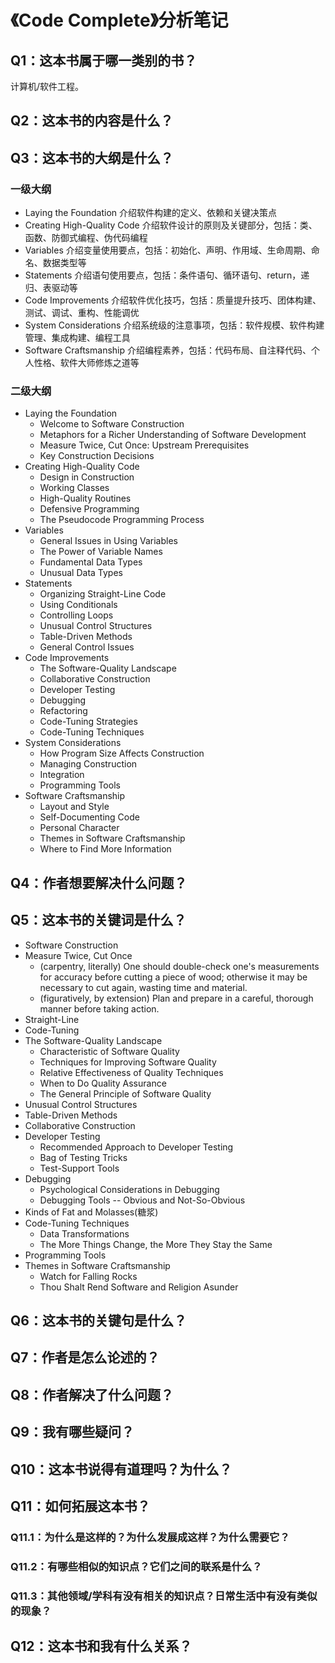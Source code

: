 # 《Code Complete》分析笔记

## Q1：这本书属于哪一类别的书？

计算机/软件工程。

## Q2：这本书的内容是什么？

## Q3：这本书的大纲是什么？

### 一级大纲

- Laying the Foundation 介绍软件构建的定义、依赖和关键决策点
- Creating High-Quality Code 介绍软件设计的原则及关键部分，包括：类、函数、防御式编程、伪代码编程
- Variables 介绍变量使用要点，包括：初始化、声明、作用域、生命周期、命名、数据类型等
- Statements 介绍语句使用要点，包括：条件语句、循环语句、return，递归、表驱动等
- Code Improvements 介绍软件优化技巧，包括：质量提升技巧、团体构建、测试、调试、重构、性能调优
- System Considerations 介绍系统级的注意事项，包括：软件规模、软件构建管理、集成构建、编程工具
- Software Craftsmanship 介绍编程素养，包括：代码布局、自注释代码、个人性格、软件大师修炼之道等

### 二级大纲

- Laying the Foundation
  - Welcome to Software Construction 
  - Metaphors for a Richer Understanding of Software Development 
  - Measure Twice, Cut Once: Upstream Prerequisites
  - Key Construction Decisions 
- Creating High-Quality Code
  - Design in Construction 
  - Working Classes 
  - High-Quality Routines
  - Defensive Programming 
  - The Pseudocode Programming Process 
- Variables
  - General Issues in Using Variables
  - The Power of Variable Names 
  - Fundamental Data Types 
  - Unusual Data Types 
- Statements
  - Organizing Straight-Line Code
  - Using Conditionals
  - Controlling Loops 
  - Unusual Control Structures
  - Table-Driven Methods
  - General Control Issues
- Code Improvements
  - The Software-Quality Landscape
  - Collaborative Construction
  - Developer Testing 
  - Debugging 
  - Refactoring 
  - Code-Tuning Strategies
  - Code-Tuning Techniques 
- System Considerations
  - How Program Size Affects Construction 
  - Managing Construction 
  - Integration 
  - Programming Tools 
- Software Craftsmanship
  - Layout and Style
  - Self-Documenting Code 
  - Personal Character 
  - Themes in Software Craftsmanship
  - Where to Find More Information

## Q4：作者想要解决什么问题？

## Q5：这本书的关键词是什么？

- Software Construction
- Measure Twice, Cut Once
  - (carpentry, literally) One should double-check one's measurements for accuracy before cutting a piece of wood;
    otherwise it may be necessary to cut again, wasting time and material. 
  - (figuratively, by extension) Plan and prepare in a careful, thorough manner before taking action.
- Straight-Line
- Code-Tuning
- The Software-Quality Landscape
  - Characteristic of Software Quality
  - Techniques for Improving Software Quality
  - Relative Effectiveness of Quality Techniques
  - When to Do Quality Assurance
  - The General Principle of Software Quality
- Unusual Control Structures
- Table-Driven Methods
- Collaborative Construction
- Developer Testing
  - Recommended Approach to Developer Testing
  - Bag of Testing Tricks
  - Test-Support Tools
- Debugging
  - Psychological Considerations in Debugging
  - Debugging Tools -- Obvious and Not-So-Obvious
- Kinds of Fat and Molasses(糖浆)
- Code-Tuning Techniques
  - Data Transformations
  - The More Things Change, the More They Stay the Same
- Programming Tools
- Themes in Software Craftsmanship
  - Watch for Falling Rocks
  - Thou Shalt Rend Software and Religion Asunder

## Q6：这本书的关键句是什么？

## Q7：作者是怎么论述的？

## Q8：作者解决了什么问题？

## Q9：我有哪些疑问？

## Q10：这本书说得有道理吗？为什么？

## Q11：如何拓展这本书？

### Q11.1：为什么是这样的？为什么发展成这样？为什么需要它？

### Q11.2：有哪些相似的知识点？它们之间的联系是什么？

### Q11.3：其他领域/学科有没有相关的知识点？日常生活中有没有类似的现象？

## Q12：这本书和我有什么关系？

